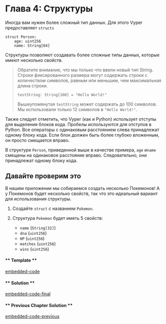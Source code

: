 <!-- Add translation for the following page: https://vyper.fun/#/1/structs
Do NOT change the code below. The below code runs the code editor -->

# Глава 4: Структуры
Иногда вам нужен более сложный тип данных. Для этого Vyper предоставляет  `structs`
```vyper
struct Person:
    age: uint256
    name: String[64]
```
Структуры позволяют создавать более сложные типы данных, которые имеют несколько свойств.

> Обратите внимание, что мы только что ввели новый тип String. Строки фиксированного размера могут содержать строки с количеством символов, равным или меньшим, чем максимальная длина строки.
> ```vyper
> testString: String[100] = "Hello World!"
> ```
> Вышеупомянутая `testString` может содержать до 100 символов. Мы использовали только 12 символов в `"Hello World!"`.

Также следует отметить, что Vyper (как и Python) использует отступы для выделения блоков кода. Пробелы используются для отступов в Python. Все операторы с одинаковым расстоянием слева принадлежат одному блоку кода. Если блок должен быть более глубоко вложенным, он просто смещается вправо.

В структуре `Person`, приведенной выше в качестве примера, `age` и`name` смещены на одинаковое расстояние вправо. Следовательно, они принадлежат одному блоку кода.

## Давайте проверим это
В нашем приложении мы собираемся создать несколько Покемонов! А у Покемонов будет несколько свойств, так что это идеальный вариант для использования структуры.

1. Создайте `struct` с названием `Pokemon`.

2. Структура `Pokemon` будет иметь 5 свойств:
    * `name` (`String[32]`)
    * `dna` (`uint256`)
    * `HP` (`uint256`)
    * `matches` (`uint256`)
    * `wins` (`uint256`)



<!-- tabs:start -->

#### ** Template **

[embedded-code](../assets/1/1.4-template-code.vy ':include :type=code embed-template')

#### ** Solution **

[embedded-code-final](../assets/1/1.4-finished-code.vy ':include :type=code embed-final')

#### ** Previous Chapter Solution **

[embedded-code-previous](../assets/1/1.3-finished-code.vy ':include :type=code embed-previous')

<!-- tabs:end -->
